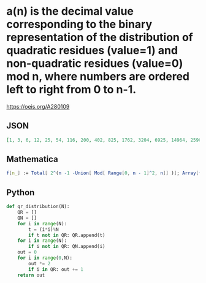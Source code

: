 # a\(n\) is the decimal value corresponding to the binary representation of the distribution of quadratic residues \(value\=1\) and non\-quadratic residues \(value\=0\) mod n, where numbers are ordered left to right from 0 to n\-1\.
https://oeis.org/A280109
## JSON
```JSON
[1, 3, 6, 12, 25, 54, 116, 200, 402, 825, 1762, 3204, 6925, 14964, 25904, 51264, 119179, 206226, 424582, 836616, 1648692, 3610338, 8218192, 13125760, 26518825, 56736525, 105587858, 210503748, 434671993, 848848176, 1995529252, 3359686720, 7257392290, 15621149067]
```
## Mathematica
```Mathematica
f[n_] := Total[ 2^(n -1 -Union[ Mod[ Range[0, n - 1]^2, n]] )]; Array[f, 34] (* _Robert G. Wilson v_, Dec 28 2016 *)
```
## Python
```Python
def qr_distribution(N):
    QR = []
    QN = []
    for i in range(N):
        t = (i*i)%N
        if t not in QR: QR.append(t)
    for i in range(N):
        if i not in QR: QN.append(i)
    out = 0
    for i in range(0,N):
        out *= 2
        if i in QR: out += 1
    return out
```
